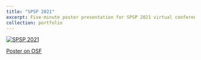 ```yaml
---
title: "SPSP 2021"
excerpt: Five-minute poster presentation for SPSP 2021 virtual conference.
collection: portfolio
---
```


[![SPSP 2021](http://img.youtube.com/vi/miWt_vKbhd4/0.jpg)](http://www.youtube.com/watch?v=miWt_vKbhd4 "SPSP 2021")

[Poster on OSF](https://osf.io/vjquh/)
